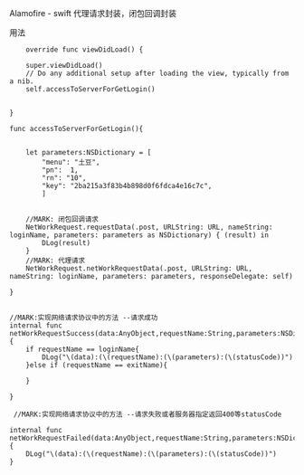 

Alamofire - swift 代理请求封装，闭包回调封装

用法

        override func viewDidLoad() {

        super.viewDidLoad()
        // Do any additional setup after loading the view, typically from a nib.
        self.accessToServerForGetLogin()
        
        
    }
    
    func accessToServerForGetLogin(){
        
        
        let parameters:NSDictionary = [
            "menu": "土豆",
            "pn":  1,
            "rn": "10",
            "key": "2ba215a3f83b4b898d0f6fdca4e16c7c",
            ]
        
        
        //MARK: 闭包回调请求
        NetWorkRequest.requestData(.post, URLString: URL, nameString: loginName, parameters: parameters as NSDictionary) { (result) in
            DLog(result)
        }
        //MARK: 代理请求
        NetWorkRequest.netWorkRequestData(.post, URLString: URL, nameString: loginName, parameters: parameters, responseDelegate: self)
     
    }
    
    
    //MARK:实现网络请求协议中的方法 --请求成功
    internal func netWorkRequestSuccess(data:AnyObject,requestName:String,parameters:NSDictionary,statusCode:Int){
        if requestName == loginName{
            DLog("\(data):(\(requestName):(\(parameters):(\(statusCode))")
        }else if (requestName == exitName){
            
        }
        
    }
    
     //MARK:实现网络请求协议中的方法 --请求失败或者服务器指定返回400等statusCode
    
    internal func netWorkRequestFailed(data:AnyObject,requestName:String,parameters:NSDictionary,statusCode:Int){
        DLog("\(data):(\(requestName):(\(parameters):(\(statusCode))")
    }
